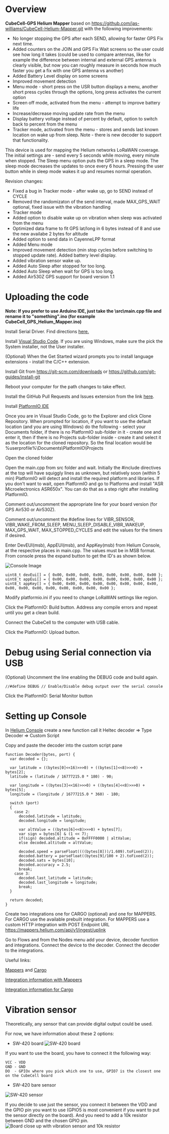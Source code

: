 # Overview
**CubeCell-GPS Helium Mapper** based on https://github.com/jas-williams/CubeCell-Helium-Mapper.git with the following improvements:

- No longer stopping the GPS after each SEND, allowing for faster GPS Fix next time.
- Added counters on the JOIN and GPS Fix Wait screens so the user could see how long it takes (could be used to compare antennas, like for example the difference between internal and external GPS antenna is clearly visible, but now you can roughly measure in seconds how much faster you get a fix with one GPS antenna vs another)
- Added Battery Level display on some screens
- Improved movement detection
- Menu mode - short press on the USR button displays a menu, another short press cycles through the options, long press activates the current option
- Screen off mode, activated from the menu - attempt to improve battery life
- Increase/decrease moving update rate from the menu
- Display battery voltage instead of percent by default, option to switch back to percent from the menu 
- Tracker mode, activated from the menu - stores and sends last known location on wake up from sleep. Note - there is new decoder to support that functionality.

This device is used for mapping the Helium networks LoRaWAN coverage. 
The initial settings are - send every 5 seconds while moving, every minute when stopped. 
The Sleep menu option puts the GPS in a sleep mode. The sleep mode decreases the updates to once every 6 hours. 
Pressing the user button while in sleep mode wakes it up and resumes normal operation.

Revision changes:
- Fixed a bug in Tracker mode - after wake up, go to SEND instead of CYCLE
- Removed the randomizaton of the send interval, made MAX_GPS_WAIT optional, fixed issue with the vibration handling
- Tracker mode
- Added option to disable wake up on vibration when sleep was activated from the menu
- Optimized data frame to fit GPS lat/long in 6 bytes instead of 8 and use the new availabe 2 bytes for altitude
- Added option to send data in CayenneLPP format
- Added Menu mode
- Improved movement detection (min stop cycles before switching to stopped update rate). Added battery level display.
- Added vibration sensor wake up. 
- Added Auto Sleep after stopped for too long. 
- Added Auto Sleep when wait for GPS is too long.
- Added Air530Z GPS support for board version 1.1

# Uploading the code

**Note: If you prefer to use Arduino IDE, just take the \src\main.cpp file and rename it to "something".ino (for example CubeCell_GPS_Helium_Mapper.ino)**

Install Serial Driver. Find directions [here.](https://heltec-automation-docs.readthedocs.io/en/latest/general/establish_serial_connection.html)

Install [Visual Studio Code](https://code.visualstudio.com/Download). If you are using Windows, make sure the pick the System installer, not the User installer.

(Optional) When the Get Started wizard prompts you to install language extensions - install the C/C++ extension.

Install Git from https://git-scm.com/downloads or https://github.com/git-guides/install-git

Reboot your computer for the path changes to take effect.

Install the GitHub Pull Requests and Issues extension from the link [here](https://code.visualstudio.com/docs/editor/github).

Install [PlatformIO IDE](https://marketplace.visualstudio.com/items?itemName=platformio.platformio-ide)

Once you are in Visual Studio Code, go to the Explorer and click Clone Repository. When prompted for location, if you want to use the default location (and you are using Windows) do the following - select your Documents folder, if there is no PlatformIO sub-folder in it - create one and enter it, then if there is no Projects sub-folder inside - create it and select it as the location for the cloned repository. So the final location would be %userprofile%\Documents\PlatformIO\Projects

Open the cloned folder

Open the main.cpp from src folder and wait. Initially the #include directives at the top will have squiggly lines as unknown, but relatively soon (within 5 min) PlatformIO will detect and install the required platform and libraries. If you don't want to wait, open PlatformIO and go to Platforms and install "ASR Microelectronics ASR650x". You can do that as a step right after installing PlatformIO.

Comment out/uncomment the appropriate line for your board version (for GPS Air530 or Air530Z).

Comment out/uncomment the #define lines for VIBR_SENSOR, VIBR_WAKE_FROM_SLEEP, MENU_SLEEP_DISABLE_VIBR_WAKEUP, MAX_GPS_WAIT, MAX_STOPPED_CYCLES and edit the values for the timers if desired.

Enter DevEUI(msb), AppEUI(msb), and AppKey(msb) from Helium Console, at the respective places in main.cpp. The values must be in MSB format. From console press the expand button to get the ID's as shown below.

![Console Image](https://gblobscdn.gitbook.com/assets%2F-M21bzsbFl2WA7VymAxU%2F-M6fLGmWEQ0QxjrJuvoC%2F-M6fLi5NzuMeWSzzihV-%2Fcubecell-console-details.png?alt=media&token=95f5c9b2-734a-4f84-bb88-523215873116)

```
uint8_t devEui[] = { 0x00, 0x00, 0x00, 0x00, 0x00, 0x00, 0x00, 0x00 };
uint8_t appEui[] = { 0x00, 0x00, 0x00, 0x00, 0x00, 0x00, 0x00, 0x00 };
uint8_t appKey[] = { 0x00, 0x00, 0x00, 0x00, 0x00, 0x00, 0x00, 0x00, 0x00, 0x00, 0x00, 0x00, 0x00, 0x00, 0x00, 0x00 };
```

Modify platformio.ini if you need to change LoRaWAN settings like region.

Click the PlatformIO: Build button. Address any compile errors and repeat until you get a clean build.

Connect the CubeCell to the computer with USB cable.

Click the PlatformIO: Upload button.

# Debug using Serial connection via USB

(Optional) Uncomment the line enabling the DEBUG code and build again.
```
//#define DEBUG // Enable/Disable debug output over the serial console
```
Click the PlatformIO: Serial Monitor button

# Setting up Console

In [Helium Console](https://console.helium.com/) create a new function call it Heltec decoder => Type Decoder => Custom Script

Copy and paste the decoder into the custom script pane

```
function Decoder(bytes, port) {
  var decoded = {};
  
  var latitude = ((bytes[0]<<16)>>>0) + ((bytes[1]<<8)>>>0) + bytes[2];
  latitude = (latitude / 16777215.0 * 180) - 90;
  
  var longitude = ((bytes[3]<<16)>>>0) + ((bytes[4]<<8)>>>0) + bytes[5];
  longitude = (longitude / 16777215.0 * 360) - 180;
  
  switch (port)
  {
    case 2:
      decoded.latitude = latitude;
      decoded.longitude = longitude; 
      
      var altValue = ((bytes[6]<<8)>>>0) + bytes[7];
      var sign = bytes[6] & (1 << 7);
      if(sign) decoded.altitude = 0xFFFF0000 | altValue;
      else decoded.altitude = altValue;
      
      decoded.speed = parseFloat((((bytes[8]))/1.609).toFixed(2));
      decoded.battery = parseFloat((bytes[9]/100 + 2).toFixed(2));
      decoded.sats = bytes[10];
      decoded.accuracy = 2.5;
      break;
    case 3:
      decoded.last_latitude = latitude;
      decoded.last_longitude = longitude; 
      break;
  }
     
  return decoded;  
}

```

Create two integrations one for CARGO (optional) and one for MAPPERS.
For CARGO use the available prebuilt integration. 
For MAPPERS use a custom HTTP integration with POST Endpoint URL https://mappers.helium.com/api/v1/ingest/uplink

Go to Flows and from the Nodes menu add your device, decoder function and integrations. 
Connect the device to the decoder. 
Connect the decoder to the integrations.

Useful links:

[Mappers](http://mappers.helium.com) and [Cargo](https://cargo.helium.com)

[Integration information with Mappers](https://docs.helium.com/use-the-network/coverage-mapping/mappers-api/)

[Integration information for Cargo](https://docs.helium.com/use-the-network/console/integrations/cargo/)

# Vibration sensor
Theoretically, any sensor that can provide digital output could be used.

For now, we have information about these 2 options:

- SW-420 board
![SW-420 board](img/SW-420_board.jpg)

If you want to use the board, you have to connect it the following way:
```
VCC - VDD
GND - GND
DO  - GPIOx where you pick which one to use, GPIO7 is the closest one on the CubeCell board
```

- SW-420 bare sensor

![SW-420 sensor](img/SW-420_sensor.jpg)

If you decide to use just the sensor, you connect it between the VDD and 
the GPIO pin you want to use (GPIO5 is most convenient if you want to put the sensor directly on the board).
And you need to add a 10k resistor between GND and the chosen GPIO pin. 
![Board close up with vibration sensor and 10k resistor](img/IMG_20210916_142948.jpg)
